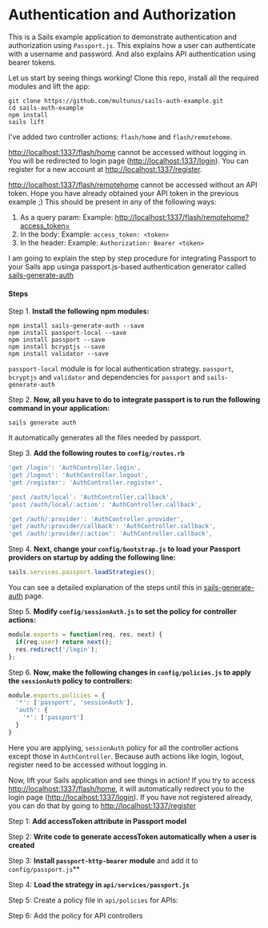 Authentication and Authorization
================================

This is a Sails example application to demonstrate authentication and authorization using `Passport.js`. This explains how a user can authenticate with a username and password. And also explains API authentication using bearer tokens.

Let us start by seeing things working! Clone this repo, install all the required modules and lift the app:

``` shell
git clone https://github.com/multunus/sails-auth-example.git
cd sails-auth-example
npm install
sails lift
```

I've added two controller actions: `flash/home` and `flash/remotehome`.

[http://localhost:1337/flash/home](http://localhost:1337/flash/home) cannot be accessed without logging in. You will be redirected to login page ([http://localhost:1337/login](http://localhost:1337/login)). You can register for a new account at [http://localhost:1337/register](http://localhost:1337/register).

[http://localhost:1337/flash/remotehome](http://localhost:1337/flash/remotehome) cannot be accessed without an API token. Hope you have already obtained your API token in the previous example ;) This should be present in any of the following ways:

1. As a query param: Example: [http://localhost:1337/flash/remotehome?access_token=<token>](http://localhost:1337/flash/remotehome?access_token=<token>)
2. In the body: Example: `access_token: <token>`
3. In the header: Example: `Authorization: Bearer <token>`

I am going to explain the step by step procedure for integrating Passport to your Sails app usinga passport.js-based authentication generator called [sails-generate-auth](https://www.npmjs.com/package/sails-generate-auth)
 
#### Steps

Step 1. **Install the following npm modules:**

``` shell
npm install sails-generate-auth --save
npm install passport-local --save
npm install passport --save
npm install bcryptjs --save
npm install validator --save
```

`passport-local` module is for local authentication strategy. `passport`, `bcryptjs` and `validator` and dependencies for `passport` and `sails-generate-auth`

Step 2. **Now, all you have to do to integrate passport is to run the following command in your application:**

``` shell
sails generate auth
```

It automatically generates all the files needed by passport.

Step 3. **Add the following routes to `config/routes.rb`**

``` js
'get /login': 'AuthController.login',
'get /logout': 'AuthController.logout',
'get /register': 'AuthController.register',

'post /auth/local': 'AuthController.callback',
'post /auth/local/:action': 'AuthController.callback',

'get /auth/:provider': 'AuthController.provider',
'get /auth/:provider/callback': 'AuthController.callback',
'get /auth/:provider/:action': 'AuthController.callback',
```

Step 4. **Next, change your `config/bootstrap.js` to load your Passport providers on startup by adding the following line:**

``` js
sails.services.passport.loadStrategies();
```

You can see a detailed explanation of the steps until this in [sails-generate-auth](https://github.com/kasperisager/sails-generate-auth/) page.

Step 5. **Modify `config/sessionAuth.js` to set the policy for controller actions:**

``` js
module.exports = function(req, res, next) {
  if(req.user) return next();
  res.redirect('/login');
};
```

Step 6. **Now, make the following changes in `config/policies.js` to apply the `sessionAuth` policy to controllers:**

``` js
module.exports.policies = {
  '*': ['passport', 'sessionAuth'],
  'auth': {
    '*': ['passport']
  }
}
``` 

Here you are applying, `sessionAuth` policy for all the controller actions except those in `AuthController`. Because auth actions like login, logout, register need to be accessed without logging in.

Now, lift your Sails application and see things in action! If you try to access [http://localhost:1337/flash/home](http://localhost:1337/flash/home), it will automatically redirect you to the login page ([http://localhost:1337/login](http://localhost:1337/register)). If you have not registered already, you can do that by going to [http://localhost:1337/register](http://localhost:1337/register)

Step 1: **Add accessToken attribute in Passport model**

Step 2: **Write code to generate accessToken automatically when a user is created**

Step 3: **Install `passport-http-bearer` module** and add it to `config/passport.js`**

Step 4: **Load the strategy in `api/services/passport.js`**

Step 5: Create a policy file in `api/policies` for APIs:

Step 6: Add the policy for API controllers

